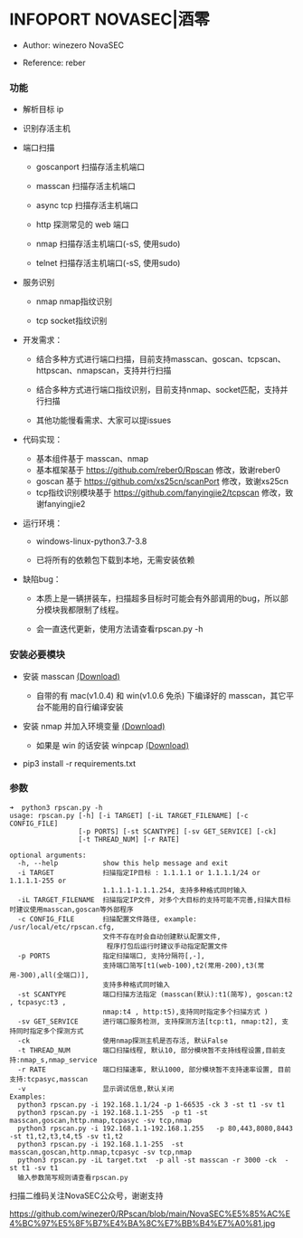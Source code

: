 <!--
 * @Author: winezero
 * @reference: reber
 * @LastEditTime : 2020-11-08
 -->
# INFOPORT  NOVASEC|酒零

* Author: winezero NovaSEC

* Reference: reber

### 功能

* 解析目标 ip

* 识别存活主机

* 端口扫描

  * goscanport 扫描存活主机端口
  
  * masscan 扫描存活主机端口
  
  * async tcp 扫描存活主机端口

  * http 探测常见的 web 端口

  * nmap 扫描存活主机端口(-sS, 使用sudo)
  
  * telnet 扫描存活主机端口(-sS, 使用sudo)

* 服务识别

  * nmap nmap指纹识别
  
  * tcp socket指纹识别


* 开发需求：

  * 结合多种方式进行端口扫描，目前支持masscan、goscan、tcpscan、httpscan、nmapscan，支持并行扫描
  
  * 结合多种方式进行端口指纹识别，目前支持nmap、socket匹配，支持并行扫描
  
  * 其他功能慢看需求、大家可以提issues

* 代码实现：
  * 基本组件基于 masscan、nmap
  * 基本框架基于 https://github.com/reber0/Rpscan 修改，致谢reber0
  * goscan 基于 https://github.com/xs25cn/scanPort 修改，致谢xs25cn
  * tcp指纹识别模块基于 https://github.com/fanyingjie2/tcpscan 修改，致谢fanyingjie2

* 运行环境：

  * windows-linux-python3.7-3.8
  
  * 已将所有的依赖包下载到本地，无需安装依赖

* 缺陷bug：

  * 本质上是一辆拼装车，扫描超多目标时可能会有外部调用的bug，所以部分模块我都限制了线程。

  * 会一直迭代更新，使用方法请查看rpscan.py -h



### 安装必要模块
* 安装 masscan [(Download)](https://github.com/robertdavidgraham/masscan)
    * 自带的有 mac(v1.0.4) 和 win(v1.0.6 免杀) 下编译好的 masscan，其它平台不能用的自行编译安装

* 安装 nmap 并加入环境变量 [(Download)](https://nmap.org/dist/?C=M&O=D)
    * 如果是 win 的话安装 winpcap [(Download)](https://www.winpcap.org/install/default.htm)

* pip3 install -r requirements.txt

### 参数
```
➜  python3 rpscan.py -h                                              
usage: rpscan.py [-h] [-i TARGET] [-iL TARGET_FILENAME] [-c CONFIG_FILE]
                 [-p PORTS] [-st SCANTYPE] [-sv GET_SERVICE] [-ck]
                 [-t THREAD_NUM] [-r RATE]

optional arguments:
  -h, --help           show this help message and exit
  -i TARGET            扫描指定IP目标 : 1.1.1.1 or 1.1.1.1/24 or 1.1.1.1-255 or
                       1.1.1.1-1.1.1.254, 支持多种格式同时输入
  -iL TARGET_FILENAME  扫描指定IP文件, 对多个大目标的支持可能不完善,扫描大目标时建议使用masscan,goscan等外部程序
  -c CONFIG_FILE       扫描配置文件路径, example: /usr/local/etc/rpscan.cfg,
                       文件不存在时会自动创建默认配置文件,
                        程序打包后运行时建议手动指定配置文件
  -p PORTS             指定扫描端口, 支持分隔符[,-],
                       支持端口简写[t1(web-100),t2(常用-200),t3(常用-300),all(全端口)],
                       支持多种格式同时输入
  -st SCANTYPE         端口扫描方法指定 (masscan(默认):t1(简写), goscan:t2 , tcpasyc:t3 ,
                       nmap:t4 , http:t5),支持同时指定多个扫描方式 )
  -sv GET_SERVICE      进行端口服务检测, 支持探测方法[tcp:t1, nmap:t2], 支持同时指定多个探测方式
  -ck                  使用nmap探测主机是否存活, 默认False
  -t THREAD_NUM        端口扫描线程, 默认10, 部分模块暂不支持线程设置,目前支持:nmap_s,nmap_service
  -r RATE              端口扫描速率, 默认1000, 部分模块暂不支持速率设置, 目前支持:tcpasyc,masscan
  -v                   显示调试信息,默认关闭
Examples:
  python3 rpscan.py -i 192.168.1.1/24 -p 1-66535 -ck 3 -st t1 -sv t1
  python3 rpscan.py -i 192.168.1.1-255  -p t1 -st masscan,goscan,http.nmap,tcpasyc -sv tcp,nmap
  python3 rpscan.py -i 192.168.1.1-192.168.1.255   -p 80,443,8080,8443 -st t1,t2,t3,t4,t5 -sv t1,t2
  python3 rpscan.py -i 192.168.1.1-255  -st masscan,goscan,http.nmap,tcpasyc -sv tcp,nmap
  python3 rpscan.py -iL target.txt  -p all -st masscan -r 3000 -ck  -st t1 -sv t1
  输入参数简写规则请查看rpscan.py
```

扫描二维码关注NovaSEC公众号，谢谢支持

https://github.com/winezer0/RPscan/blob/main/NovaSEC%E5%85%AC%E4%BC%97%E5%8F%B7%E4%BA%8C%E7%BB%B4%E7%A0%81.jpg

